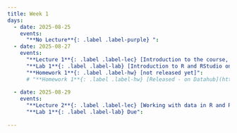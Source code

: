 ```yaml
---
title: Week 1
days:
  - date: 2025-08-25
    events:
      "**No Lecture**{: .label .label-purple} ":
  - date: 2025-08-27
    events:
      "**Lecture 1**{: .label .label-lec} [Introduction to the course, the cloud, and PPDAC](https://ph142-ucb.github.io/fa25/src/lec/001_PPDAC.pdf)":
      "**Lab 1**{: .label .label-lab} [Introduction to R and RStudio on Datahub](https://publichealth.datahub.berkeley.edu/hub/user-redirect/git-pull?repo=https%3A%2F%2Fgithub.com%2Fph142-ucb%2Fph142-fa25&urlpath=rstudio%2F&branch=main)":
      "**Homework 1**{: .label .label-hw} [not released yet]":
      # "**Homework 1**{: .label .label-hw} [Released - on Datahub](https://publichealth.datahub.berkeley.edu/hub/user-redirect/git-pull?repo=https%3A%2F%2Fgithub.com%2Fph142-ucb%2Fph142-fa25&urlpath=rstudio%2F&branch=main)":
      
  - date: 2025-08-29
    events:
      "**Lecture 2**{: .label .label-lec} [Working with data in R and RStudio (dplyr package)](https://ph142-ucb.github.io/fa25/src/lec/002_Working-with-data.pdf)":
      "**Lab 1**{: .label .label-lab} Due":
      
---
```

